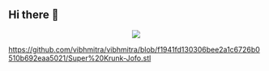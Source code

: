 ## Hi there 👋 
<p align="center"><img src="https://i.giphy.com/RThN0hOS2GO4M.gif" /></p>
<!--  <p align="center"><img src="https://i.giphy.com/86QMJk7uioeOxxTsXN.webp" /></p> -->
<!-- <p align="center"><img src="https://i.giphy.com/4fRToX3peyWli.webp" /></p> -->

<!--
**vibhmitra/vibhmitra** is a ✨ _special_ ✨ repository because its `README.md` (this file) appears on your GitHub profile.

Here are some ideas to get myself started:

- 🔭 I’m currently working on ...
- 🌱 I’m currently learning ...
- 👯 I’m looking to collaborate on ...
- 🤔 I’m looking for help with ...
- 💬 Ask me about ...
- 📫 How to reach me: ...
- 😄 Pronouns: ...
- ⚡ Fun fact: ...
-->
<script src="https://embed.github.com/view/3d//vibhmitra/blob/f1941fd130306bee2a1c6726b0510b692eaa5021/Super%20Krunk-Jofo.stl"></script>


https://github.com/vibhmitra/vibhmitra/blob/f1941fd130306bee2a1c6726b0510b692eaa5021/Super%20Krunk-Jofo.stl
